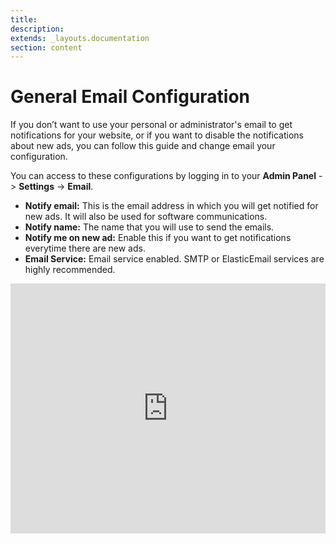 ```yaml
---
title:
description:
extends: _layouts.documentation
section: content
---
```


# General Email Configuration

If you don’t want to use your personal or administrator's email to get notifications for your website, or if you want to disable the notifications about new ads, you can follow this guide and change email your configuration.

You can access to these configurations by logging in to your **Admin Panel** ->   **Settings**  ->  **Email**.
-   **Notify email:**  This is the email address in which you will get notified for new ads. It will also be used for software communications.
-   **Notify name:**  The name that you will use to send the emails.
-   **Notify me on new ad:**  Enable this if you want to get notifications everytime there are new ads.
-   **Email Service:**  Email service enabled. SMTP or ElasticEmail services are highly recommended.


<iframe width="100%" height="400px" src="https://www.youtube.com/embed/uVsO5ryc5o0" title="Yclas video" frameborder="0" allow="accelerometer; autoplay; clipboard-write; encrypted-media; gyroscope; picture-in-picture" allowfullscreen></iframe>
 
